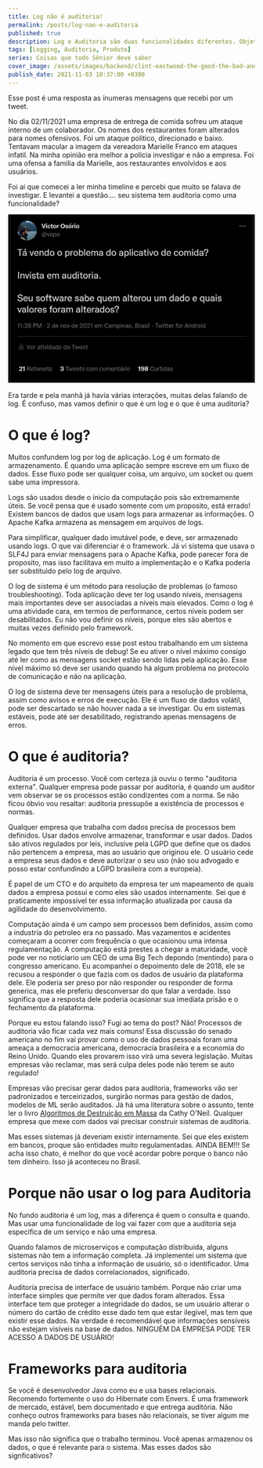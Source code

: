 ```yaml
---
title: Log não é auditoria!
permalink: /posts/log-nao-e-auditoria
published: true
description: Log e Auditoria são duas funcionalidades diferentes. Objetivos de negócio diferentres, vamos ver?
tags: [Logging, Auditoria, Produto]
series: Coisas que todo Sênior deve saber
cover_image: /assets/images/backend/clint-eastwood-the-good-the-bad-and-the-ugly.jpg
publish_date: 2021-11-03 10:37:00 +0300
---
```


Esse post é uma resposta as ínumeras mensagens que recebi por um tweet.

No dia 02/11/2021 uma empresa de entrega de comida sofreu um ataque interno de um colaborador. Os nomes dos restaurantes foram alterados para nomes ofensivos. Foi um ataque politico, direcionado e baixo. Tentavam macular a imagem da vereadora Marielle Franco em ataques infatil. Na minha opinião era melhor a policia investigar e não a empresa. Foi uma ofensa a familia da Marielle, aos restaurantes envolvidos e aos usuários.

Foi aí que comecei a ler minha timeline e percebi que muito se falava de investigar. E levantei a questão.... seu sistema tem auditoria como uma funcionalidade?

![Meu tweet](/assets/images/auditoria/auditoria.png)

Era tarde e pela manhã já havia várias interações, muitas delas falando de log. É confuso, mas vamos definir o que é um log e o que é uma auditoria?

# O que é log?

Muitos confundem log por log de aplicação. Log é um formato de armazenamento. É quando uma aplicação sempre escreve em um fluxo de dados. Esse fluxo pode ser qualquer coisa, um arquivo, um socket ou quem sabe uma impressora. 

Logs são usados desde o ínicio da computação pois são extremamente úteis. Se você pensa que é usado somente com um proposito, está errado! Existem bancos de dados que usam logs para armazenar as informações. O Apache Kafka armazena as mensagem em arquivos de logs.

Para simplificar, qualquer dado imutável pode, e deve, ser armazenado usando logs. O que vai diferenciar é o framework. Já vi sistema que usava o SLF4J para enviar mensagens para o Apache Kafka, pode parecer fora de proposito, mas isso facilitava em muito a implementação e o Kafka poderia ser substituido pelo log de arquivo.

O log de sistema é um método para resolução de problemas (o famoso troubleshooting). Toda aplicação deve ter log usando níveis, mensagens mais importantes deve ser associadas a níveis mais elevados. Como o log é uma atividade cara, em termos de performance, certos níveis podem ser desabilitados. Eu não vou definir os níveis, porque eles são abertos e muitas vezes definido pelo framework. 

No momento em que escrevo esse post estou trabalhando em um sistema legado que tem três níveis de debug! Se eu ativer o nível máximo consigo até ler como as mensagens socket estão sendo lidas pela aplicação. Esse nível máximo só deve ser usando quando há algum problema no protocolo de comunicação e não na aplicação.

O log de sistema deve ter mensagens úteis para a resolução de problema, assim como avisos e erros de execução. Ele é um fluxo de dados volátil, pode ser descartado se não houver nada a se investigar. Ou em sistemas estáveis, pode até ser desabilitado, registrando apenas mensagens de erros.

# O que é auditoria?

Auditoria é um processo. Você com certeza já ouviu o termo "auditoria externa". Qualquer empresa pode passar por auditoria, é quando um auditor vem observar se os processos estão condizentes com a norma. Se não ficou óbvio vou resaltar: auditoria pressupõe a existência de processos e normas.

Qualquer empresa que trabalha com dados precisa de processos bem definidos. Usar dados envolve armazenar, transformar e usar dados. Dados são ativos regulados por leis, inclusive pela LGPD que define que os dados não pertencem a empresa, mas ao usuário que originou ele. O usuário cede a empresa seus dados e deve autorizar o seu uso (não sou advogado e posso estar confundindo a LGPD brasileira com a europeia).

É papel de um CTO e do arquiteto da empresa ter um mapeamento de quais dados a empresa possui e como eles são usados internamente. Sei que é praticamente impossível ter essa informação atualizada por causa da agilidade do desenvolvimento. 

Computação ainda é um campo sem processos bem definidos, assim como a industria do petroleo era no passado. Mas vazamentos e acidentes começaram a ocorrer com frequência o que ocasionou uma intensa regulamentação. A computação está prestes a chegar a maturidade, você pode ver no noticiario um CEO de uma Big Tech depondo (mentindo) para o congresso americano. Eu acompanhei o depoimento dele de 2018, ele se recusou a responder o que fazia com os dados de usuário da plataforma dele. Ele poderia ser preso por não responder ou responder de forma generica, mas ele preferiu desconversar do que falar a verdade. Isso significa que a resposta dele poderia ocasionar sua imediata prisão e o fechamento da plataforma.

Porque eu estou falando isso? Fugi ao tema do post? Não! Processos de auditoria vão ficar cada vez mais comuns! Essa discussão do senado americano no fim vai provar como o uso de dados pessoais foram uma ameaça a democracia americana, democracia brasileira e a economia do Reino Unido. Quando eles provarem isso virá uma severa legislação. Muitas empresas vão reclamar, mas será culpa deles pode não terem se auto regulado!

Empresas vão precisar gerar dados para auditoria, frameworks vão ser padronizados e terceirizados, surgirão normas para gestão de dados, modelos de ML serão auditados. Já há uma literatura sobre o assunto, tente ler o livro [Algoritmos de Destruição em Massa](https://www.amazon.com.br/Algoritmos-Destrui%C3%A7%C3%A3o-Massa-Cathy-ONeil/dp/6586460026/) da Cathy O'Neil. Qualquer empresa que mexe com dados vai precisar construir sistemas de auditoria.

Mas esses sistemas já deveriam existir internamente. Sei que eles existem em bancos, proque são entidades muito regulamentadas. AINDA BEM!!! Se acha isso chato, é melhor do que você acordar pobre porque o banco não tem dinheiro. Isso já aconteceu no Brasil.

# Porque não usar o log para Auditoria

No fundo auditoria é um log, mas a diferença é quem o consulta e quando. Mas usar uma funcionalidade de log vai fazer com que a auditoria seja especifica de um serviço e não uma empresa. 

Quando falamos de microserviços e computação distribuida, alguns sistemas não tem a informação completa. Já implementei um sistema que certos serviços não tinha a informação de usuário, só o identificador. Uma auditoria precisa de dados correlacionados, significado.

Auditoria precisa de interface de usuário também. Porque não criar uma interface simples que permite ver que dados foram alterados. Essa interface tem que proteger a integridade do dados, se um usuário alterar o número do cartão de crédito esse dado tem que estar ilegível, mas tem que existir esse dados. Na verdade é recomendável que informações sensíveis não estejam visíveis na base de dados. NINGUÉM DA EMPRESA PODE TER ACESSO A DADOS DE USUÁRIO!

# Frameworks para auditoria

Se você é desenvolvedor Java como eu e usa bases relacionais. Recomendo fortemente o uso do Hibernate com Envers. É uma framework de mercado, estável, bem documentado e que entrega auditória. Não conheço outros frameworks para bases não relacionais, se tiver algum me manda pelo twitter.

Mas isso não significa que o trabalho terminou. Você apenas armazenou os dados, o que é relevante para o sistema. Mas esses dados são signficativos?